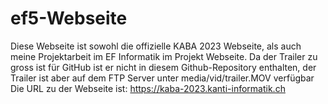 # ef5-Webseite
Diese Webseite ist sowohl die offizielle KABA 2023 Webseite, als auch meine Projektarbeit im EF Informatik im Projekt Webseite.
Da der Trailer zu gross ist für GitHub ist er nicht in diesem Github-Repository enthalten, der Trailer ist aber auf dem FTP Server unter media/vid/trailer.MOV verfügbar
Die URL zu der Webseite ist: https://kaba-2023.kanti-informatik.ch

